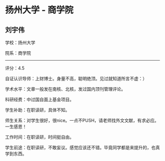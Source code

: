 # 扬州大学 - 商学院

## 刘宇伟

学校：扬州大学

院系：商学院

* * *

评分：4.5

自证认识导师：上财博士。身量不高，聪明绝顶。见过就知道所言不虚：）

学术水平：文章一般发在南核、北核，发过国内顶刊管理评论。

科研经费：中过国自面上基金项目。

学生补助：在职读研，具体不知。

师生关系：对学生很好，很nice。一点不PUSH，请老师找外文文献，有求必应。一生感恩！

工作时间：在职读研，时间挺自由。

学生前途：在职读研，不敢妄议。感觉应该还不错。毕竟同学都是来提升的，也真学到东西。